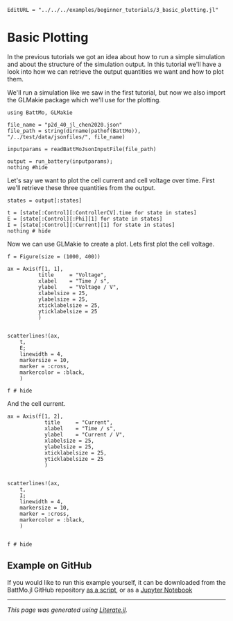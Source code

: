 ```@meta
EditURL = "../../../examples/beginner_tutorials/3_basic_plotting.jl"
```

# Basic Plotting

In the previous tutorials we got an idea about how to run a simple simulation and about the structure of the simulation output.
In this tutorial we'll have a look into how we can retrieve the output quantities we want and how to plot them.

We'll run a simulation like we saw in the first tutorial, but now we also import the GLMakie package which we'll use for the plotting.

````@example 3_basic_plotting
using BattMo, GLMakie

file_name = "p2d_40_jl_chen2020.json"
file_path = string(dirname(pathof(BattMo)), "/../test/data/jsonfiles/", file_name)

inputparams = readBattMoJsonInputFile(file_path)

output = run_battery(inputparams);
nothing #hide
````

Let's say we want to plot the cell current and cell voltage over time. First we'll retrieve these three quantities from the output.

````@example 3_basic_plotting
states = output[:states]

t = [state[:Control][:ControllerCV].time for state in states]
E = [state[:Control][:Phi][1] for state in states]
I = [state[:Control][:Current][1] for state in states]
nothing # hide
````

Now we can use GLMakie to create a plot. Lets first plot the cell voltage.

````@example 3_basic_plotting
f = Figure(size = (1000, 400))

ax = Axis(f[1, 1],
          title     = "Voltage",
          xlabel    = "Time / s",
          ylabel    = "Voltage / V",
          xlabelsize = 25,
          ylabelsize = 25,
          xticklabelsize = 25,
          yticklabelsize = 25
          )


scatterlines!(ax,
    t,
    E;
    linewidth = 4,
    markersize = 10,
    marker = :cross,
    markercolor = :black,
    )

f # hide
````

And the cell current.

````@example 3_basic_plotting
ax = Axis(f[1, 2],
            title     = "Current",
            xlabel    = "Time / s",
            ylabel    = "Current / V",
            xlabelsize = 25,
            ylabelsize = 25,
            xticklabelsize = 25,
            yticklabelsize = 25
            )


scatterlines!(ax,
    t,
    I;
    linewidth = 4,
    markersize = 10,
    marker = :cross,
    markercolor = :black,
    )


f # hide
````

## Example on GitHub
If you would like to run this example yourself, it can be downloaded from the BattMo.jl GitHub repository [as a script](https://github.com/BattMoTeam/BattMo.jl/blob/main/examples/3_basic_plotting.jl), or as a [Jupyter Notebook](https://github.com/BattMoTeam/BattMo.jl/blob/gh-pages/dev/final_site/notebooks/3_basic_plotting.ipynb)

---

*This page was generated using [Literate.jl](https://github.com/fredrikekre/Literate.jl).*


